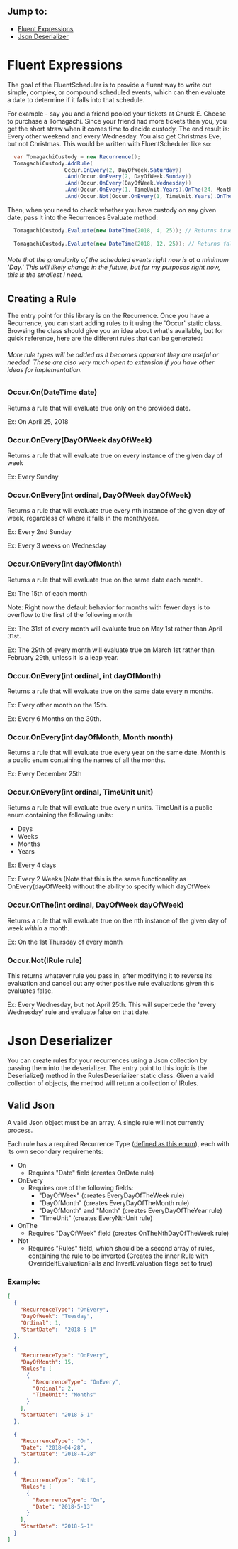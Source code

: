 ## Jump to:

* [Fluent Expressions](#expressions)
* [Json Deserializer](#deserializer)

# <a name="expressions"></a> Fluent Expressions
The goal of the FluentScheduler is to provide a fluent way to write out simple, complex, or compound scheduled events, which can then evaluate a date to determine if it falls into that schedule.

For example - say you and a friend pooled your tickets at Chuck E. Cheese to purchase a Tomagachi. Since your friend had more tickets than you, you get the short straw when it comes time to decide custody. The end result is:
Every other weekend and every Wednesday. You also get Christmas Eve, but not Christmas. This would be written with FluentScheduler like so:

```c#
  var TomagachiCustody = new Recurrence();
  TomagachiCustody.AddRule(
                  Occur.OnEvery(2, DayOfWeek.Saturday))
                  .And(Occur.OnEvery(2, DayOfWeek.Sunday))
                  .And(Occur.OnEvery(DayOfWeek.Wednesday))
                  .And(Occur.OnEvery(1, TimeUnit.Years).OnThe(24, Month.December))
                  .And(Occur.Not(Occur.OnEvery(1, TimeUnit.Years).OnThe(25, Month.December)));
```

Then, when you need to check whether you have custody on any given date, pass it into the Recurrences Evaluate method:

```c#
  TomagachiCustody.Evaluate(new DateTime(2018, 4, 25)); // Returns true since it is a Wednesday
  
  TomagachiCustody.Evaluate(new DateTime(2018, 12, 25)); // Returns false since it is Christmas
```
  

###### Note that the granularity of the scheduled events right now is at a minimum 'Day.' This will likely change in the future, but for my purposes right now, this is the smallest I need.

## Creating a Rule
The entry point for this library is on the Recurrence. Once you have a Recurrence, you can start adding rules to it using the 'Occur' static class.  Browsing the class should give you an idea about what's available, but for quick reference, here are the different rules that can be generated:

###### More rule types will be added as it becomes apparent they are useful or needed. These are also very much open to extension if you have other ideas for implementation.

### Occur.On(DateTime date)
Returns a rule that will evaluate true only on the provided date.

Ex: On April 25, 2018

### Occur.OnEvery(DayOfWeek dayOfWeek)
Returns a rule that will evaluate true on every instance of the given day of week

Ex: Every Sunday

### Occur.OnEvery(int ordinal, DayOfWeek dayOfWeek)
Returns a rule that will evaluate true every nth instance of the given day of week, regardless of where it falls in the month/year.

Ex: Every 2nd Sunday

Ex: Every 3 weeks on Wednesday

### Occur.OnEvery(int dayOfMonth)
Returns a rule that will evaluate true on the same date each month.

Ex: The 15th of each month

Note: Right now the default behavior for months with fewer days is to overflow to the first of the following month

Ex: The 31st of every month will evaluate true on May 1st rather than April 31st.

Ex: The 29th of every month will evaluate true on March 1st rather than February 29th, unless it is a leap year.

### Occur.OnEvery(int ordinal, int dayOfMonth)
Returns a rule that will evaluate true on the same date every n months.

Ex: Every other month on the 15th.

Ex: Every 6 Months on the 30th.

### Occur.OnEvery(int dayOfMonth, Month month)
Returns a rule that will evaluate true every year on the same date. Month is a public enum containing the names of all the months.

Ex: Every December 25th

### Occur.OnEvery(int ordinal, TimeUnit unit)
Returns a rule that will evaluate true every n units. TimeUnit is a public enum containing the following units:
* Days
* Weeks
* Months
* Years

Ex: Every 4 days

Ex: Every 2 Weeks (Note that this is the same functionality as OnEvery(dayOfWeek) without the ability to specify which dayOfWeek

### Occur.OnThe(int ordinal, DayOfWeek dayOfWeek)
Returns a rule that will evaluate true on the nth instance of the given day of week *within* a month.

Ex: On the 1st Thursday of every month

### Occur.Not(IRule rule)
This returns whatever rule you pass in, after modifying it to reverse its evaluation and cancel out any other positive rule evaluations given this evaluates false.

Ex: Every Wednesday, but not April 25th. This will supercede the 'every Wednesday' rule and evaluate false on that date.


# <a name="deserializer"></a> Json Deserializer

You can create rules for your recurrences using a Json collection by passing them into the deserializer. The entry point to this logic is the Deserialize() method in the RulesDeserializer static class. Given a valid collection of objects, the method will return a collection of IRules.

## Valid Json

A valid Json object must be an array. A single rule will not currently process.

Each rule has a required Recurrence Type ([defined as this enum](https://github.com/brendan-mcmahon/FluentScheduler/blob/74717438a961e28ec94b902b030db8d1512b4bb7/TemporalDeserializer/RecurrenceType.cs#L1)), each with its own secondary requirements:
* On
  * Requires "Date" field (creates OnDate rule)
* OnEvery
  * Requires one of the following fields:
    * "DayOfWeek" (creates EveryDayOfTheWeek rule)
    * "DayOfMonth" (creates EveryDayOfTheMonth rule)
    * "DayOfMonth" and "Month" (creates EveryDayOfTheYear rule)
    * "TimeUnit" (creates EveryNthUnit rule)
* OnThe
  * Requires "DayOfWeek" field (creates OnTheNthDayOfTheWeek rule)
* Not
  * Requires "Rules" field, which should be a second array of rules, containing the rule to be inverted (Creates the inner Rule with OverrideIfEvaluationFails and InvertEvaluation flags set to true)

### Example:
```json
[
  {
    "RecurrenceType": "OnEvery",
    "DayOfWeek": "Tuesday",
    "Ordinal": 1,
    "StartDate":  "2018-5-1"
  },

  {
    "RecurrenceType": "OnEvery",
    "DayOfMonth": 15,
    "Rules": [
      {
        "RecurrenceType": "OnEvery",
        "Ordinal": 2,
        "TimeUnit": "Months"
      }
    ],
    "StartDate": "2018-5-1"
  },

  {
    "RecurrenceType": "On",
    "Date": "2018-04-28",
    "StartDate": "2018-4-28"
  },

  {
    "RecurrenceType": "Not",
    "Rules": [
      {
        "RecurrenceType": "On",
        "Date": "2018-5-13"
      }
    ],
    "StartDate": "2018-5-1"
  }
]
```
